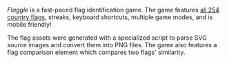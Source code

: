 _Flaggle_ is a fast-paced flag identification game. The game features [all 254 country flags](https://flagpedia.net/), streaks, keyboard shortcuts, multiple game modes, and is mobile friendly!

The flag assets were generated with a specialized script to parse SVG source images and convert them into PNG files. The game also features a flag comparison element which compares two flags' similarity.
